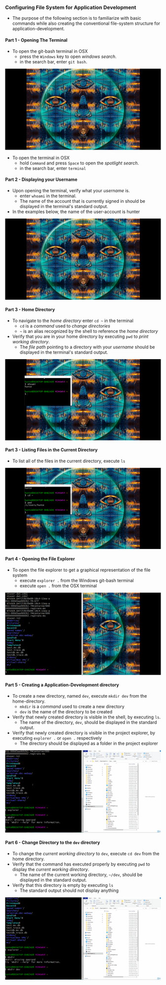 
### Configuring File System for Application Development
* The purpose of the following section is to familiarize with basic commands while also creating the conventional file-system structure for application-development.


#### Part 1 - Opening The Terminal

* To open the git-bash terminal in OSX
    * press the `Windows` key to open _windows search_.
    * in the search bar, enter `git bash`.
<img src="./imgs/open-git-bash.gif">

* To open the terminal in OSX
    * hold `Command` and press `Space` to open the _spotlight search_.
    * in the search bar, enter `terminal`

#### Part 2 - Displaying your Username
* Upon opening the terminal, verify what your _username_ is.
    * enter `whoami` in the terminal.
    * The name of the account that is currently signed in should be displayed in the terminal's standard output.
* In the examples below, the name of the user-account is hunter
<img src="./imgs/whoami.gif">


#### Part 3 - Home Directory
* To navigate to the _home directory_ enter `cd ~` in the terminal
    * `cd` is a _command_ used to _change directories_
    * `~` is an alias recognized by the shell to reference the _home directory_
* Verify that you are in your home directory by executing `pwd` to _print working directory_.
    * The _file path_ pointing to a directory with your _username_ should be displayed in the terminal's standard output.
<img src="./imgs/home-directory_pwd.gif">
    


#### Part 3 - Listing Files in the Current Directory
* To list all of the files in the current directory, execute `ls`
<img src="./imgs/home-directory_ls.gif">

#### Part 4 - Opening the File Explorer
* To open the file explorer to get a graphical representation of the file system
    * execute `explorer .` from the Windows git-bash terminal
    * execute `open .` from the OSX terminal
<img src="./imgs/home-directory_file-explorer.gif">

#### Part 5 - Creating a Application-Development directory
* To create a new directory, named `dev`, execute `mkdir dev` from the home-directory.
    * `mkdir` is a _command_ used to create a new directory
    * `dev` is the name of the directory to be created
* Verify that newly created directory is visible in the shell, by executing `ls`.
    * The name of the directory, `dev`, should be displayed in the standard output.
* Verify that newly created directory is visible in the project explorer, by executing `explorer .` or `open .` respectively
    * The directory should be displayed as a folder in the project explorer
<img src="./imgs/home-directory_mkdir-dev.gif">

#### Part 6 - Change Directory to the `dev` directory
* To change the _current working directory_ to `dev`, execute `cd dev` from the home directory.
* Verify that the command has executed properly by executing `pwd` to display the _current working directory_.
    * The name of the current working directory, `~/dev`, should be displayed in the standard output.
* Verify that this directory is empty by executing `ls`
    * The standard output should not display anything
<img src="./imgs/home-directory_cd-dev.gif">



